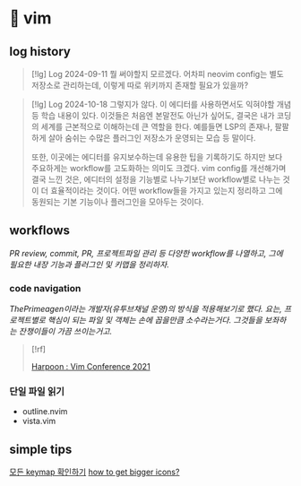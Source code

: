 # 󰏢 vim

## log history

> [!lg] Log 2024-09-11
> 뭘 써야할지 모르겠다. 어차피 neovim config는 별도 저장소로 관리하는데, 이렇게 따로 위키까지 존재할 필요가 있을까?

> [!lg] Log 2024-10-18
> 그렇지가 않다. 이 에디터를 사용하면서도 익혀야할 개념 등 학습 내용이 있다.
> 이것들은 처음엔 본말전도 아닌가 싶어도, 결국은 내가 코딩의 세계를 근본적으로 이해하는데 큰 역할을 한다. 예를들면 LSP의 존재나, 팔팔하게 살아 숨쉬는 수많은 플러그인 저장소가 운영되는 모습 등 말이다.
>
> 또한, 이곳에는 에디터를 유지보수하는데 유용한 팁을 기록하기도 하지만 보다 주요하게는 workflow를 고도화하는 의미도 크겠다. vim config를 개선해가며 결국 느낀 것은, 에디터의 설정을 기능별로 나누기보단 workflow별로 나누는 것이 더 효율적이라는 것이다. 어떤 workflow들을 가지고 있는지 정리하고 그에 동원되는 기본 기능이나 플러그인을 모아두는 것이다.


## workflows

_PR review, commit, PR, 프로젝트파일 관리 등 다양한 workflow를 나열하고, 그에 필요한 내장 기능과 플러그인 및 키맵을 정리하자._

### code navigation

_ThePrimeagen이라는 개발자(유투브채널 운영)의 방식을 적용해보기로 했다.
요는, 프로젝트별로 핵심이 되는 파일 및 객체는 손에 꼽을만큼 소수라는거다. 그것들을 보좌하는 잔챙이들이 가끔 쓰이는거고._


> [!rf]
>
> [Harpoon : Vim Conference 2021](https://www.youtube.com/watch?v=Qnos8aApa9g)

### 단일 파일 읽기

- outline.nvim
- vista.vim


## simple tips


[모든 keymap 확인하기](/Programing/tools/vim/모든_keymap_확인하기)
[how to get bigger icons?](https://www.reddit.com/r/neovim/comments/1f6a3q3/what_nerd_fonts_have_bigger_icons_than_the_others/)
